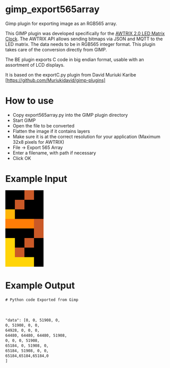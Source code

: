 # gimp_export565array
Gimp plugin for exporting image as an RGB565 array.

This GIMP plugin was developed specifically for the [AWTRIX 2.0 LED Matrix Clock](https://blueforcer.de/awtrix-2-0/). The AWTRIX API allows sending bitmaps via JSON and MQTT to the LED matrix. The data needs to be in RGB565 integer format.
This plugin takes care of the conversion directly from GIMP.

The BE plugin exports C code in big endian format, usable with an assortment of LCD displays.

It is based on the exportC.py plugin from David Muriuki Karibe [https://github.com/Muriukidavid/gimp-plugins]

# How to use
- Copy export565array.py into the GIMP plugin directory
- Start GIMP
- Open the file to be converted
- Flatten the image if it contains layers
- Make sure it is at the correct resolution for your application (Maximum 32x8 pixels for AWTRIX)
- File -> Export 565 Array
- Enter a filename, with path if necessary
- Click OK

# Example Input

![Example Image](https://github.com/MrPozor/gimp_export565array/blob/master/input_example.png "Example Input")

# Example Output

```
# Python code Exported from Gimp



"data": [0, 0, 51908, 0,
0, 51908, 0, 0,
64928, 0, 0, 0,
64480, 64480, 64480, 51908,
0, 0, 0, 51908,
65184, 0, 51908, 0,
65184, 51908, 0, 0,
65184,65184,65184,0
]
```
